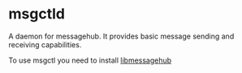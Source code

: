 # msgctld
A daemon for messagehub. It provides basic message sending and receiving capabilities.

To use msgctl you need to install [libmessagehub](https://github.com/messagecontrol/libmessagehub)
